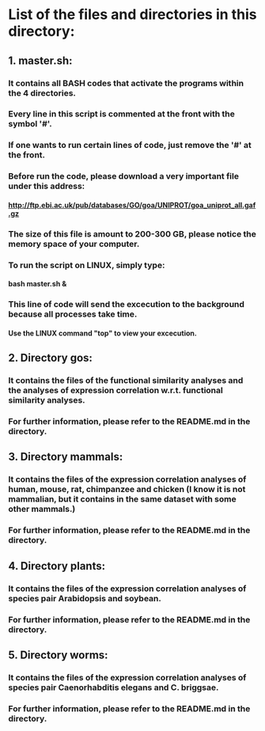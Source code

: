 # List of the files and directories in this directory:

## 1. master.sh:
### It contains all BASH codes that activate the programs within the 4 directories.
### Every line in this script is commented at the front with the symbol '#'.
### If one wants to run certain lines of code, just remove the '#' at the front.
### Before run the code, please download a very important file under this address: 
#### http://ftp.ebi.ac.uk/pub/databases/GO/goa/UNIPROT/goa_uniprot_all.gaf.gz
### The size of this file is amount to 200-300 GB, please notice the memory space of your computer.
### To run the script on LINUX, simply type:
#### bash master.sh & 
### This line of code will send the excecution to the background because all processes take time.
#### Use the LINUX command "top" to view your excecution.

## 2. Directory gos:
### It contains the files of the functional similarity analyses and the analyses of expression correlation w.r.t. functional similarity analyses.
### For further information, please refer to the README.md in the directory.

## 3. Directory mammals:
### It contains the files of the expression correlation analyses of human, mouse, rat, chimpanzee and chicken (I know it is not mammalian, but it contains in the same dataset with some other mammals.)
### For further information, please refer to the README.md in the directory.

## 4. Directory plants:
### It contains the files of the expression correlation analyses of species pair Arabidopsis and soybean.
### For further information, please refer to the README.md in the directory.

## 5. Directory worms:
### It contains the files of the expression correlation analyses of species pair Caenorhabditis elegans and C. briggsae.
### For further information, please refer to the README.md in the directory.




